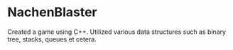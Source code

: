 # NachenBlaster
Created a game using C++. Utilized various data structures such as binary tree, stacks, queues et cetera. 
